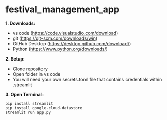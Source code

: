 # festival_management_app

**1. Downloads:**
- vs code (https://code.visualstudio.com/download)
- git (https://git-scm.com/downloads/win)
- GitHub Desktop (https://desktop.github.com/download/)
- Python (https://www.python.org/downloads/)
  
**2. Setup:**
- Clone repository
- Open folder in vs code
- You will need your own secrets.toml file that contains credentials within .streamlit
  
**3. Open Terminal:**
```
pip install streamlit
pip install google-cloud-datastore
streamlit run app.py
```
